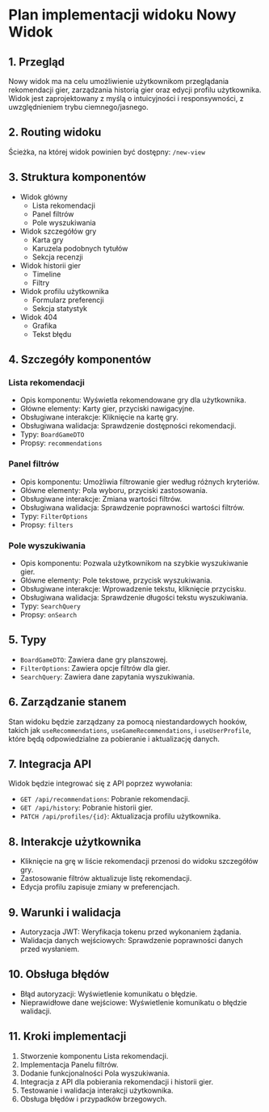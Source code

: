 # Plan implementacji widoku Nowy Widok

## 1. Przegląd
Nowy widok ma na celu umożliwienie użytkownikom przeglądania rekomendacji gier, zarządzania historią gier oraz edycji profilu użytkownika. Widok jest zaprojektowany z myślą o intuicyjności i responsywności, z uwzględnieniem trybu ciemnego/jasnego.

## 2. Routing widoku
Ścieżka, na której widok powinien być dostępny: `/new-view`

## 3. Struktura komponentów
- Widok główny
  - Lista rekomendacji
  - Panel filtrów
  - Pole wyszukiwania
- Widok szczegółów gry
  - Karta gry
  - Karuzela podobnych tytułów
  - Sekcja recenzji
- Widok historii gier
  - Timeline
  - Filtry
- Widok profilu użytkownika
  - Formularz preferencji
  - Sekcja statystyk
- Widok 404
  - Grafika
  - Tekst błędu

## 4. Szczegóły komponentów
### Lista rekomendacji
- Opis komponentu: Wyświetla rekomendowane gry dla użytkownika.
- Główne elementy: Karty gier, przyciski nawigacyjne.
- Obsługiwane interakcje: Kliknięcie na kartę gry.
- Obsługiwana walidacja: Sprawdzenie dostępności rekomendacji.
- Typy: `BoardGameDTO`
- Propsy: `recommendations`

### Panel filtrów
- Opis komponentu: Umożliwia filtrowanie gier według różnych kryteriów.
- Główne elementy: Pola wyboru, przyciski zastosowania.
- Obsługiwane interakcje: Zmiana wartości filtrów.
- Obsługiwana walidacja: Sprawdzenie poprawności wartości filtrów.
- Typy: `FilterOptions`
- Propsy: `filters`

### Pole wyszukiwania
- Opis komponentu: Pozwala użytkownikom na szybkie wyszukiwanie gier.
- Główne elementy: Pole tekstowe, przycisk wyszukiwania.
- Obsługiwane interakcje: Wprowadzenie tekstu, kliknięcie przycisku.
- Obsługiwana walidacja: Sprawdzenie długości tekstu wyszukiwania.
- Typy: `SearchQuery`
- Propsy: `onSearch`

## 5. Typy
- `BoardGameDTO`: Zawiera dane gry planszowej.
- `FilterOptions`: Zawiera opcje filtrów dla gier.
- `SearchQuery`: Zawiera dane zapytania wyszukiwania.

## 6. Zarządzanie stanem
Stan widoku będzie zarządzany za pomocą niestandardowych hooków, takich jak `useRecommendations`, `useGameRecommendations`, i `useUserProfile`, które będą odpowiedzialne za pobieranie i aktualizację danych.

## 7. Integracja API
Widok będzie integrować się z API poprzez wywołania:
- `GET /api/recommendations`: Pobranie rekomendacji.
- `GET /api/history`: Pobranie historii gier.
- `PATCH /api/profiles/{id}`: Aktualizacja profilu użytkownika.

## 8. Interakcje użytkownika
- Kliknięcie na grę w liście rekomendacji przenosi do widoku szczegółów gry.
- Zastosowanie filtrów aktualizuje listę rekomendacji.
- Edycja profilu zapisuje zmiany w preferencjach.

## 9. Warunki i walidacja
- Autoryzacja JWT: Weryfikacja tokenu przed wykonaniem żądania.
- Walidacja danych wejściowych: Sprawdzenie poprawności danych przed wysłaniem.

## 10. Obsługa błędów
- Błąd autoryzacji: Wyświetlenie komunikatu o błędzie.
- Nieprawidłowe dane wejściowe: Wyświetlenie komunikatu o błędzie walidacji.

## 11. Kroki implementacji
1. Stworzenie komponentu Lista rekomendacji.
2. Implementacja Panelu filtrów.
3. Dodanie funkcjonalności Pola wyszukiwania.
4. Integracja z API dla pobierania rekomendacji i historii gier.
5. Testowanie i walidacja interakcji użytkownika.
6. Obsługa błędów i przypadków brzegowych. 